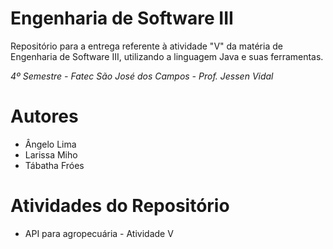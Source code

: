 # Engenharia de Software III

Repositório para a entrega referente à atividade "V" da matéria de Engenharia de Software III, utilizando a linguagem Java e suas ferramentas.

*4º Semestre - Fatec São José dos Campos - Prof. Jessen Vidal*

# Autores
- Ângelo Lima
- Larissa Miho
- Tábatha Fróes

# Atividades do Repositório
- API para agropecuária - Atividade V
